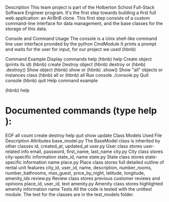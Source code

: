 Description
This team project is part of the Holberton School Full-Stack Software Engineer program. It's the first step towards building a first full web application: an AirBnB clone. This first step consists of a custom command-line interface for data management, and the base classes for the storage of this data.

Console and Command Usage
The console is a Unix shell-like command line user interface provided by the python CmdModule It prints a prompt and waits for the user for input, for our project we used (hbnb)

Command	Example
Display commands help	(hbnb) help <command>
Create object (prints its id)	(hbnb) create <class>
Destroy object	(hbnb) destroy <class> <id> or (hbnb) <class>.destroy(<id>)
Show object	(hbnb) show <class> <id> or (hbnb) <class>.show(<id>)
Show "all" objects or instances class	(hbnb) all or (hbnb) all <class>
Run console	./console.py
Quit console	(hbnb) quit
Help command example

(hbnb) help

Documented commands (type help <topic>):
========================================
EOF  all  count  create  destroy  help  quit  show  update
Class Models Used
File	Description	Attributes
base_model.py	The BaseModel class is inherited by other classes	id, created_at, updated_at
user.py	User class stores user-related info	email, password, first_name, last_name
city.py	City class stores city-specific information	state_id, name
state.py	State class stores state-specific information	name
place.py	Place class stores full detailed outline of rental unit features	city_id, user_id, name, description, number_rooms, number_bathrooms, max_guest, price_by_night, latitude, longitude, amenity_ids
review.py	Review class stores previous customer reviews and opinions	place_id, user_id, text
amenity.py	Amenity class stores highlighted amenity information	name
Tests
All the code is tested with the unittest module. The test for the classes are in the test_models folder.
